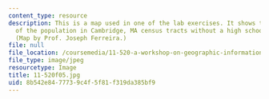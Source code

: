 ```yaml
---
content_type: resource
description: This is a map used in one of the lab exercises. It shows the percentage
  of the population in Cambridge, MA census tracts without a high school diploma.
  (Map by Prof. Joseph Ferreira.)
file: null
file_location: /coursemedia/11-520-a-workshop-on-geographic-information-systems-fall-2005/8b542e8477739c4f5f81f319da385bf9_11-520f05.jpg
file_type: image/jpeg
resourcetype: Image
title: 11-520f05.jpg
uid: 8b542e84-7773-9c4f-5f81-f319da385bf9
---
```

